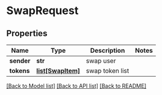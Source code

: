 # SwapRequest

## Properties
Name | Type | Description | Notes
------------ | ------------- | ------------- | -------------
**sender** | **str** | swap user | 
**tokens** | [**list[SwapItem]**](SwapItem.md) | swap token list | 

[[Back to Model list]](../README.md#documentation-for-models) [[Back to API list]](../README.md#documentation-for-api-endpoints) [[Back to README]](../README.md)


